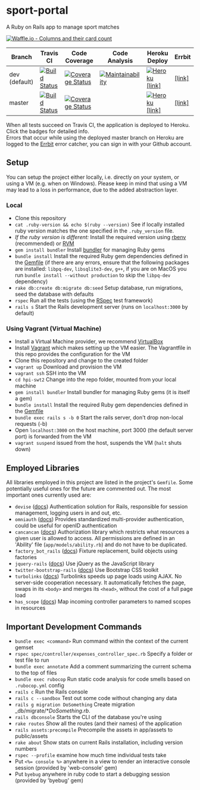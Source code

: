 # sport-portal

A Ruby on Rails app to manage sport matches

[![Waffle.io - Columns and their card count](https://badge.waffle.io/hpi-swt2/sport-portal.svg?columns=all)](https://waffle.io/hpi-swt2/sport-portal) 

Branch | Travis CI  | Code Coverage | Code Analysis | Heroku Deploy | Errbit
------ | ---------- | ------------- | ------------- | ------------- | ------
dev (default) |[![Build Status](https://travis-ci.org/hpi-swt2/sport-portal.svg?branch=dev)](https://travis-ci.org/hpi-swt2/sport-portal) | [![Coverage Status](https://coveralls.io/repos/github/hpi-swt2/sport-portal/badge.svg?branch=dev)](https://coveralls.io/github/hpi-swt2/sport-portal?branch=dev) | [![Maintainability](https://api.codeclimate.com/v1/badges/dc7597d1a5e076edb3e4/maintainability)](https://codeclimate.com/github/hpi-swt2/sport-portal/maintainability) | [![Heroku](https://heroku-badge.herokuapp.com/?app=sport-portal-dev)](https://sport-portal-dev.herokuapp.com/) [[link]](https://sport-portal-dev.herokuapp.com/) | [[link]](https://swt2-errbit-2017.herokuapp.com/apps/5a031be36caee90014ce8531) |
master  |[![Build Status](https://travis-ci.org/hpi-swt2/sport-portal.svg?branch=master)](https://travis-ci.org/hpi-swt2/sport-portal/branches) | [![Coverage Status](https://coveralls.io/repos/github/hpi-swt2/sport-portal/badge.svg?branch=master)](https://coveralls.io/github/hpi-swt2/sport-portal?branch=master) |   | [![Heroku](https://heroku-badge.herokuapp.com/?app=sport-portal)](http://sport-portal.herokuapp.com/) [[link]](http://sport-portal.herokuapp.com/) | [[link]](https://swt2-errbit-2017.herokuapp.com/apps/5a030ed1d901a0000620325e) |


When all tests succeed on Travis CI, the application is deployed to Heroku. Click the badges for detailed info. <br>
Errors that occur while using the deployed master branch on Heroku are logged to the [Errbit](http://swt2-errbit-2017.herokuapp.com/) error catcher, you can sign in with your Github account.

## Setup

You can setup the project either locally, i.e. directly on your system, or using a VM (e.g. when on Windows). Please keep in mind that using a VM may lead to a loss in performance, due to the added abstraction layer.

### Local

* Clone this repository
* `cat .ruby-version && echo $(ruby --version)` See if locally installed ruby version matches the one specified in the `.ruby_version` file.
* _If the ruby version is different:_ Install the required version using [rbenv](https://github.com/rbenv/rbenv#installation) (recommended) or [RVM](https://rvm.io/rvm/install)
* `gem install bundler` Install [bundler](http://bundler.io/) for managing Ruby gems
* `bundle install` Install the required Ruby gem dependencies defined in the [Gemfile](http://bundler.io/gemfile.html)
(if there are any errors, ensure that the following packages are installed: `libpq-dev`, `libsqlite3-dev`, `g++`, if you are on MacOS you run `bundle install --without production` to skip the `libpq-dev` dependency)
* `rake db:create db:migrate db:seed` Setup database, run migrations, seed the database with defaults
* `rspec` Run all the tests (using the [RSpec](http://rspec.info/) test framework)
* `rails s` Start the Rails development server (runs on `localhost:3000` by default)

### Using Vagrant (Virtual Machine)

* Install a Virtual Machine provider, we recommend [VirtualBox](https://www.virtualbox.org/wiki/Downloads)
* Install [Vagrant](https://www.vagrantup.com/downloads.html) which makes setting up the VM easier. The Vagrantfile in this repo provides the configuration for the VM
* Clone this repository and change to the created folder
* `vagrant up` Download and provision the VM
* `vagrant ssh` SSH into the VM
* `cd hpi-swt2` Change into the repo folder, mounted from your local machine
* `gem install bundler` Install bundler for managing Ruby gems (it is itself a gem)
* `bundle install` Install the required Ruby gem dependencies defined in the [Gemfile](http://bundler.io/gemfile.html)
* `bundle exec rails s -b 0` Start the rails server, don't drop non-local requests (-b)
* Open `localhost:3000` on the host machine, port 3000 (the default server port) is forwarded from the VM
* `vagrant suspend` issued from the host, suspends the VM (`halt` shuts down)

## Employed Libraries

All libraries employed in this project are listed in the project's `Gemfile`. Some potentially useful ones for the future are commented out. The most important ones currently used are:

* `devise` ([docs](https://github.com/plataformatec/devise)) Authentication solution for Rails, responsible for session management, logging users in and out, etc.
* `omniauth` ([docs](https://github.com/omniauth/omniauth)) Provides standardized multi-provider authentication, could be useful for openID authentication
* `cancancan` ([docs](https://github.com/CanCanCommunity/cancancan)) Authorization library which restricts what resources a given user is allowed to access. All permissions are defined in an 'Ability' file (`app/models/ability.rb`) and do not have to be duplicated.
* `factory_bot_rails` ([docs](https://github.com/thoughtbot/factory_bot_rails)) Fixture replacement, build objects using factories
* `jquery-rails` ([docs](https://github.com/rails/jquery-rails)) Use jQuery as the JavaScript library
* `twitter-bootstrap-rails` ([docs](https://github.com/seyhunak/twitter-bootstrap-rails)) Use Bootstrap CSS toolkit
* `turbolinks` ([docs](https://github.com/turbolinks/turbolinks)) Turbolinks speeds up page loads using AJAX. No server-side cooperation necessary. It automatically fetches the page, swaps in its `<body>` and merges its `<head>`, without the cost of a full page load
* `has_scope` ([docs](https://github.com/plataformatec/has_scope)) Map incoming controller parameters to named scopes in resources

## Important Development Commands

* `bundle exec <command>` Run command within the context of the current gemset
* `rspec spec/controller/expenses_controller_spec.rb` Specify a folder or test file to run
* `bundle exec annotate` Add a comment summarizing the current schema to the top of files
* `bundle exec rubocop` Run static code analysis for code smells based on `.rubocop.yml` config
* `rails c` Run the Rails console
* `rails c --sandbox` Test out some code without changing any data
* `rails g migration DoSomething` Create migration _db/migrate/*_DoSomething.rb_.
* `rails dbconsole` Starts the CLI of the database you're using
* `rake routes` Show all the routes (and their names) of the application
* `rails assets:precompile` Precompile the assets in app/assets to public/assets
* `rake about` Show stats on current Rails installation, including version numbers
* `rspec --profile` examine how much time individual tests take
* Put `<%= console %>` anywhere in a view to render an interactive console session (provided by 'web-console' gem)
* Put `byebug` anywhere in ruby code to start a debugging session (provided by 'byebug' gem)
